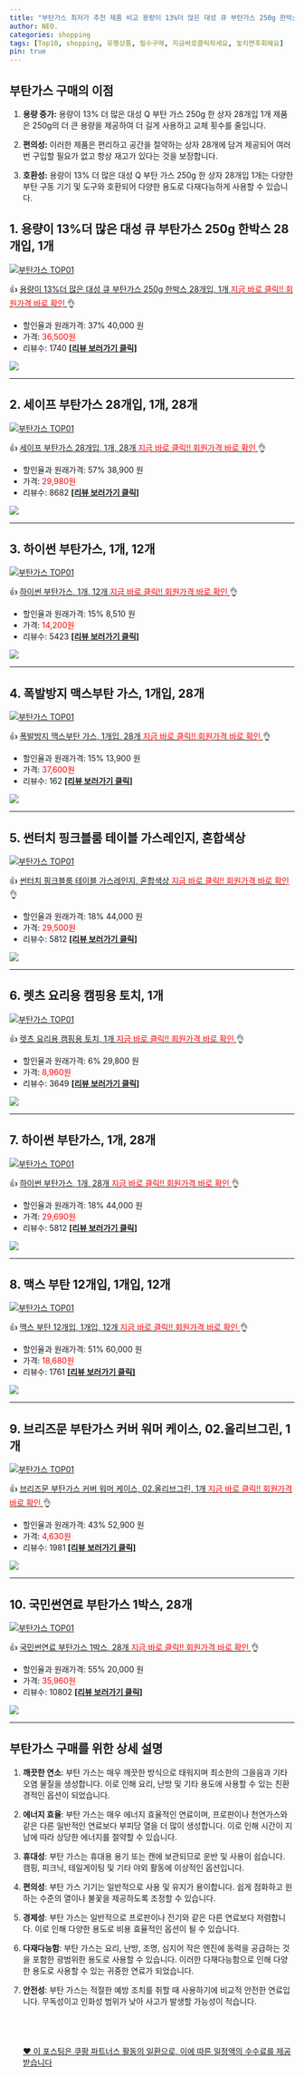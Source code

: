 ```yaml
---
title: "부탄가스 최저가 추천 제품 비교 용량이 13%더 많은 대성 큐 부탄가스 250g 한박스 28개입, 1개 가격 비교 최저가장점"
author: NEO.
categories: shopping
tags: [Top10, shopping, 유행상품, 필수구매, 지금바로클릭하세요, 놓치면후회해요]
pin: true
---
```

## 부탄가스 구매의 이점
1. **용량 증가:** 용량이 13% 더 많은 대성 Q 부탄 가스 250g 한 상자 28개입 1개 제품은 250g의 더 큰 용량을 제공하여 더 길게 사용하고 교체 횟수를 줄입니다.

2. **편의성:** 이러한 제품은 편리하고 공간을 절약하는 상자 28개에 담겨 제공되어 여러 번 구입할 필요가 없고 항상 재고가 있다는 것을 보장합니다.

3. **호환성:** 용량이 13% 더 많은 대성 Q 부탄 가스 250g 한 상자 28개입 1개는 다양한 부탄 구동 기기 및 도구와 호환되어 다양한 용도로 다재다능하게 사용할 수 있습니다.

   

## 1. 용량이 13%더 많은 대성 큐 부탄가스 250g 한박스 28개입, 1개

[![부탄가스 TOP01](https:https://img1a.coupangcdn.com/image/coupang/list/adultProduct_plp.png)](https://link.coupang.com/re/AFFSDP?lptag=AF3617701&subid=GithubCoopas&pageKey=7702250809&traceid=V0-153&itemId=20625145748&vendorItemId=87724524489)


👍 [용량이 13%더 많은 대성 큐 부탄가스 250g 한박스 28개입, 1개 <font color=red> 지금 바로 클릭!! 회원가격 바로 확인 </font> ](https://link.coupang.com/re/AFFSDP?lptag=AF3617701&subid=GithubCoopas&pageKey=7702250809&traceid=V0-153&itemId=20625145748&vendorItemId=87724524489) 👌 


- 할인율과 원래가격: 37%  40,000   원
- 가격: <span style='color:red'>36,500원</span>
- 리뷰수: 1740  [**[리뷰 보러가기 클릭]**](https://link.coupang.com/re/AFFSDP?lptag=AF3617701&subid=GithubCoopas&pageKey=7702250809&traceid=V0-153&itemId=20625145748&vendorItemId=87724524489)

[![](/discount_price.png)](https://link.coupang.com/re/AFFSDP?lptag=AF3617701&subid=GithubCoopas&pageKey=7702250809&traceid=V0-153&itemId=20625145748&vendorItemId=87724524489)

---


   

## 2. 세이프 부탄가스 28개입, 1개, 28개

[![부탄가스 TOP01](https:https://img1a.coupangcdn.com/image/coupang/list/adultProduct_plp.png)](https://link.coupang.com/re/AFFSDP?lptag=AF3617701&subid=GithubCoopas&pageKey=6283663529&traceid=V0-153&itemId=76012404&vendorItemId=3223742777)


👍 [세이프 부탄가스 28개입, 1개, 28개 <font color=red> 지금 바로 클릭!! 회원가격 바로 확인 </font> ](https://link.coupang.com/re/AFFSDP?lptag=AF3617701&subid=GithubCoopas&pageKey=6283663529&traceid=V0-153&itemId=76012404&vendorItemId=3223742777) 👌 


- 할인율과 원래가격: 57%  38,900   원
- 가격: <span style='color:red'>29,980원</span>
- 리뷰수: 8682  [**[리뷰 보러가기 클릭]**](https://link.coupang.com/re/AFFSDP?lptag=AF3617701&subid=GithubCoopas&pageKey=6283663529&traceid=V0-153&itemId=76012404&vendorItemId=3223742777)

[![](/discount_price.png)](https://link.coupang.com/re/AFFSDP?lptag=AF3617701&subid=GithubCoopas&pageKey=6283663529&traceid=V0-153&itemId=76012404&vendorItemId=3223742777)

---


   

## 3. 하이썬 부탄가스, 1개, 12개

[![부탄가스 TOP01](https:https://img1a.coupangcdn.com/image/coupang/list/adultProduct_plp.png)](https://link.coupang.com/re/AFFSDP?lptag=AF3617701&subid=GithubCoopas&pageKey=7755303811&traceid=V0-153&itemId=490027105&vendorItemId=70366850859)


👍 [하이썬 부탄가스, 1개, 12개 <font color=red> 지금 바로 클릭!! 회원가격 바로 확인 </font> ](https://link.coupang.com/re/AFFSDP?lptag=AF3617701&subid=GithubCoopas&pageKey=7755303811&traceid=V0-153&itemId=490027105&vendorItemId=70366850859) 👌 


- 할인율과 원래가격: 15%  8,510   원
- 가격: <span style='color:red'>14,200원</span>
- 리뷰수: 5423  [**[리뷰 보러가기 클릭]**](https://link.coupang.com/re/AFFSDP?lptag=AF3617701&subid=GithubCoopas&pageKey=7755303811&traceid=V0-153&itemId=490027105&vendorItemId=70366850859)

[![](/discount_price.png)](https://link.coupang.com/re/AFFSDP?lptag=AF3617701&subid=GithubCoopas&pageKey=7755303811&traceid=V0-153&itemId=490027105&vendorItemId=70366850859)

---


   

## 4. 폭발방지 맥스부탄 가스, 1개입, 28개

[![부탄가스 TOP01](https:https://img1a.coupangcdn.com/image/coupang/list/adultProduct_plp.png)](https://link.coupang.com/re/AFFSDP?lptag=AF3617701&subid=GithubCoopas&pageKey=5017756062&traceid=V0-153&itemId=10569223&vendorItemId=3213425230)


👍 [폭발방지 맥스부탄 가스, 1개입, 28개 <font color=red> 지금 바로 클릭!! 회원가격 바로 확인 </font> ](https://link.coupang.com/re/AFFSDP?lptag=AF3617701&subid=GithubCoopas&pageKey=5017756062&traceid=V0-153&itemId=10569223&vendorItemId=3213425230) 👌 


- 할인율과 원래가격: 15%  13,900   원
- 가격: <span style='color:red'>37,600원</span>
- 리뷰수: 162  [**[리뷰 보러가기 클릭]**](https://link.coupang.com/re/AFFSDP?lptag=AF3617701&subid=GithubCoopas&pageKey=5017756062&traceid=V0-153&itemId=10569223&vendorItemId=3213425230)

[![](/discount_price.png)](https://link.coupang.com/re/AFFSDP?lptag=AF3617701&subid=GithubCoopas&pageKey=5017756062&traceid=V0-153&itemId=10569223&vendorItemId=3213425230)

---


   

## 5. 썬터치 핑크블룸 테이블 가스레인지, 혼합색상

[![부탄가스 TOP01](https://thumbnail10.coupangcdn.com/thumbnails/remote/490x490ex/image/retail/images/275118248551434-845218ab-5601-46b9-b647-0ba395758b85.jpg)](https://link.coupang.com/re/AFFSDP?lptag=AF3617701&subid=GithubCoopas&pageKey=7134129913&traceid=V0-153&itemId=17896302816&vendorItemId=85059172863)


👍 [썬터치 핑크블룸 테이블 가스레인지, 혼합색상 <font color=red> 지금 바로 클릭!! 회원가격 바로 확인 </font> ](https://link.coupang.com/re/AFFSDP?lptag=AF3617701&subid=GithubCoopas&pageKey=7134129913&traceid=V0-153&itemId=17896302816&vendorItemId=85059172863) 👌 


- 할인율과 원래가격: 18%  44,000   원
- 가격: <span style='color:red'>29,500원</span>
- 리뷰수: 5812  [**[리뷰 보러가기 클릭]**](https://link.coupang.com/re/AFFSDP?lptag=AF3617701&subid=GithubCoopas&pageKey=7134129913&traceid=V0-153&itemId=17896302816&vendorItemId=85059172863)

[![](/discount_price.png)](https://link.coupang.com/re/AFFSDP?lptag=AF3617701&subid=GithubCoopas&pageKey=7134129913&traceid=V0-153&itemId=17896302816&vendorItemId=85059172863)

---


   

## 6. 렛츠 요리용 캠핑용 토치, 1개

[![부탄가스 TOP01](https://thumbnail7.coupangcdn.com/thumbnails/remote/490x490ex/image/vendor_inventory/80ae/97dd5ed6758afe33d931deb56a62fadc5b0f13de97cb21a455e5607f9369.jpg)](https://link.coupang.com/re/AFFSDP?lptag=AF3617701&subid=GithubCoopas&pageKey=7823634063&traceid=V0-153&itemId=21257722685&vendorItemId=88127484873)


👍 [렛츠 요리용 캠핑용 토치, 1개 <font color=red> 지금 바로 클릭!! 회원가격 바로 확인 </font> ](https://link.coupang.com/re/AFFSDP?lptag=AF3617701&subid=GithubCoopas&pageKey=7823634063&traceid=V0-153&itemId=21257722685&vendorItemId=88127484873) 👌 


- 할인율과 원래가격: 6%  29,800   원
- 가격: <span style='color:red'>8,960원</span>
- 리뷰수: 3649  [**[리뷰 보러가기 클릭]**](https://link.coupang.com/re/AFFSDP?lptag=AF3617701&subid=GithubCoopas&pageKey=7823634063&traceid=V0-153&itemId=21257722685&vendorItemId=88127484873)

[![](/discount_price.png)](https://link.coupang.com/re/AFFSDP?lptag=AF3617701&subid=GithubCoopas&pageKey=7823634063&traceid=V0-153&itemId=21257722685&vendorItemId=88127484873)

---


   

## 7. 하이썬 부탄가스, 1개, 28개

[![부탄가스 TOP01](https:https://img1a.coupangcdn.com/image/coupang/list/adultProduct_plp.png)](https://link.coupang.com/re/AFFSDP?lptag=AF3617701&subid=GithubCoopas&pageKey=7755303811&traceid=V0-153&itemId=16444173627&vendorItemId=84117128985)


👍 [하이썬 부탄가스, 1개, 28개 <font color=red> 지금 바로 클릭!! 회원가격 바로 확인 </font> ](https://link.coupang.com/re/AFFSDP?lptag=AF3617701&subid=GithubCoopas&pageKey=7755303811&traceid=V0-153&itemId=16444173627&vendorItemId=84117128985) 👌 


- 할인율과 원래가격: 18%  44,000   원
- 가격: <span style='color:red'>29,690원</span>
- 리뷰수: 5812  [**[리뷰 보러가기 클릭]**](https://link.coupang.com/re/AFFSDP?lptag=AF3617701&subid=GithubCoopas&pageKey=7755303811&traceid=V0-153&itemId=16444173627&vendorItemId=84117128985)

[![](/discount_price.png)](https://link.coupang.com/re/AFFSDP?lptag=AF3617701&subid=GithubCoopas&pageKey=7755303811&traceid=V0-153&itemId=16444173627&vendorItemId=84117128985)

---


   

## 8. 맥스 부탄 12개입, 1개입, 12개

[![부탄가스 TOP01](https:https://img1a.coupangcdn.com/image/coupang/list/adultProduct_plp.png)](https://link.coupang.com/re/AFFSDP?lptag=AF3617701&subid=GithubCoopas&pageKey=5017756062&traceid=V0-153&itemId=6725323861&vendorItemId=70366317707)


👍 [맥스 부탄 12개입, 1개입, 12개 <font color=red> 지금 바로 클릭!! 회원가격 바로 확인 </font> ](https://link.coupang.com/re/AFFSDP?lptag=AF3617701&subid=GithubCoopas&pageKey=5017756062&traceid=V0-153&itemId=6725323861&vendorItemId=70366317707) 👌 


- 할인율과 원래가격: 51%  60,000   원
- 가격: <span style='color:red'>18,680원</span>
- 리뷰수: 1761  [**[리뷰 보러가기 클릭]**](https://link.coupang.com/re/AFFSDP?lptag=AF3617701&subid=GithubCoopas&pageKey=5017756062&traceid=V0-153&itemId=6725323861&vendorItemId=70366317707)

[![](/discount_price.png)](https://link.coupang.com/re/AFFSDP?lptag=AF3617701&subid=GithubCoopas&pageKey=5017756062&traceid=V0-153&itemId=6725323861&vendorItemId=70366317707)

---


   

## 9. 브리즈문 부탄가스 커버 워머 케이스, 02.올리브그린, 1개

[![부탄가스 TOP01](https://thumbnail9.coupangcdn.com/thumbnails/remote/490x490ex/image/retail/images/2023/08/28/14/9/ac3ea525-d063-4dc4-b53a-7f4967ad6f0e.jpg)](https://link.coupang.com/re/AFFSDP?lptag=AF3617701&subid=GithubCoopas&pageKey=7356044196&traceid=V0-153&itemId=18940607335&vendorItemId=87008992467)


👍 [브리즈문 부탄가스 커버 워머 케이스, 02.올리브그린, 1개 <font color=red> 지금 바로 클릭!! 회원가격 바로 확인 </font> ](https://link.coupang.com/re/AFFSDP?lptag=AF3617701&subid=GithubCoopas&pageKey=7356044196&traceid=V0-153&itemId=18940607335&vendorItemId=87008992467) 👌 


- 할인율과 원래가격: 43%  52,900   원
- 가격: <span style='color:red'>4,630원</span>
- 리뷰수: 1981  [**[리뷰 보러가기 클릭]**](https://link.coupang.com/re/AFFSDP?lptag=AF3617701&subid=GithubCoopas&pageKey=7356044196&traceid=V0-153&itemId=18940607335&vendorItemId=87008992467)

[![](/discount_price.png)](https://link.coupang.com/re/AFFSDP?lptag=AF3617701&subid=GithubCoopas&pageKey=7356044196&traceid=V0-153&itemId=18940607335&vendorItemId=87008992467)

---


   

## 10. 국민썬연료 부탄가스 1박스, 28개

[![부탄가스 TOP01](https:https://img1a.coupangcdn.com/image/coupang/list/adultProduct_plp.png)](https://link.coupang.com/re/AFFSDP?lptag=AF3617701&subid=GithubCoopas&pageKey=6872244508&traceid=V0-153&itemId=328133234&vendorItemId=84113570009)


👍 [국민썬연료 부탄가스 1박스, 28개 <font color=red> 지금 바로 클릭!! 회원가격 바로 확인 </font> ](https://link.coupang.com/re/AFFSDP?lptag=AF3617701&subid=GithubCoopas&pageKey=6872244508&traceid=V0-153&itemId=328133234&vendorItemId=84113570009) 👌 


- 할인율과 원래가격: 55%  20,000   원
- 가격: <span style='color:red'>35,960원</span>
- 리뷰수: 10802  [**[리뷰 보러가기 클릭]**](https://link.coupang.com/re/AFFSDP?lptag=AF3617701&subid=GithubCoopas&pageKey=6872244508&traceid=V0-153&itemId=328133234&vendorItemId=84113570009)

[![](/discount_price.png)](https://link.coupang.com/re/AFFSDP?lptag=AF3617701&subid=GithubCoopas&pageKey=6872244508&traceid=V0-153&itemId=328133234&vendorItemId=84113570009)

---
## 부탄가스 구매를 위한 상세 설명
1. **깨끗한 연소**: 부탄 가스는 매우 깨끗한 방식으로 태워지며 최소한의 그을음과 기타 오염 물질을 생성합니다. 이로 인해 요리, 난방 및 기타 용도에 사용할 수 있는 친환경적인 옵션이 되었습니다.


2. **에너지 효율**: 부탄 가스는 매우 에너지 효율적인 연료이며, 프로판이나 천연가스와 같은 다른 일반적인 연료보다 부피당 열을 더 많이 생성합니다. 이로 인해 시간이 지남에 따라 상당한 에너지를 절약할 수 있습니다.


3. **휴대성**: 부탄 가스는 휴대용 용기 또는 캔에 보관되므로 운반 및 사용이 쉽습니다. 캠핑, 피크닉, 테일게이팅 및 기타 야외 활동에 이상적인 옵션입니다.


4. **편의성**: 부탄 가스 기기는 일반적으로 사용 및 유지가 용이합니다. 쉽게 점화하고 원하는 수준의 열이나 불꽃을 제공하도록 조정할 수 있습니다.


5. **경제성**: 부탄 가스는 일반적으로 프로판이나 전기와 같은 다른 연료보다 저렴합니다. 이로 인해 다양한 용도로 비용 효율적인 옵션이 될 수 있습니다.


6. **다재다능함**: 부탄 가스는 요리, 난방, 조명, 심지어 작은 엔진에 동력을 공급하는 것을 포함한 광범위한 용도로 사용할 수 있습니다. 이러한 다재다능함으로 인해 다양한 용도로 사용할 수 있는 귀중한 연료가 되었습니다.


7. **안전성**: 부탄 가스는 적절한 예방 조치를 취할 때 사용하기에 비교적 안전한 연료입니다. 무독성이고 인화성 범위가 낮아 사고가 발생할 가능성이 적습니다.<br><br><br><br><br> [ ❤  이 포스팅은 쿠팡 파트너스 활동의 일환으로, 이에 따른 일정액의 수수료를 제공받습니다](https://link.coupang.com/a/bcEFyh)